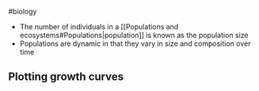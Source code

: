 #biology 
- The number of individuals in a [[Populations and ecosystems#Populations|population]] is known as the population size
- Populations are dynamic in that they vary in size and composition over time

## Plotting growth curves